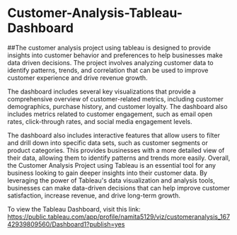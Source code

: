 # Customer-Analysis-Tableau-Dashboard
##The customer analysis project using tableau is designed to provide insights into customer behavior and preferences to help businesses make data driven decisions. The project involves analyzing customer data to identify patterns, trends, and correlation that can be used to improve customer experience and drive revenue growth.


The dashboard includes several key visualizations that provide a comprehensive overview of customer-related metrics, including customer demographics, purchase history, and customer loyalty. The dashboard also includes metrics related to customer engagement, such as email open rates, click-through rates, and social media engagement levels.

The dashboard also includes interactive features that allow users to filter and drill down into specific data sets, such as customer segments or product categories. This provides businesses with a more detailed view of their data, allowing them to identify patterns and trends more easily.
Overall, the Customer Analysis Project using Tableau is an essential tool for any business looking to gain deeper insights into their customer data. By leveraging the power of Tableau's data visualization and analysis tools, businesses can make data-driven decisions that can help improve customer satisfaction, increase revenue, and drive long-term growth.

To view the Tableau Dashboard, visit this link:
https://public.tableau.com/app/profile/namita5129/viz/customeranalysis_16742939809560/Dashboard1?publish=yes
